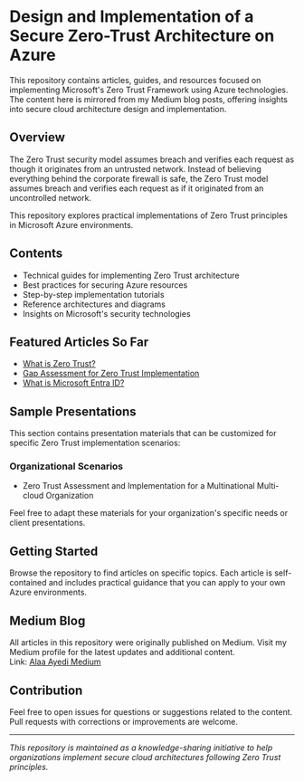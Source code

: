 # Design and Implementation of a Secure Zero-Trust Architecture on Azure

This repository contains articles, guides, and resources focused on implementing Microsoft's Zero Trust Framework using Azure technologies. The content here is mirrored from my Medium blog posts, offering insights into secure cloud architecture design and implementation.

## Overview

The Zero Trust security model assumes breach and verifies each request as though it originates from an untrusted network. Instead of believing everything behind the corporate firewall is safe, the Zero Trust model assumes breach and verifies each request as if it originated from an uncontrolled network.

This repository explores practical implementations of Zero Trust principles in Microsoft Azure environments.

## Contents

- Technical guides for implementing Zero Trust architecture
- Best practices for securing Azure resources
- Step-by-step implementation tutorials
- Reference architectures and diagrams
- Insights on Microsoft's security technologies

## Featured Articles So Far

- <a href="https://medium.com/@alaayedi090/designing-a-secure-zero-trust-architecture-on-azure-part-1-what-is-zero-trust-and-why-should-6740b77f7b16">What is Zero Trust?</a>
- <a href="https://medium.com/@alaayedi090/the-importance-of-gap-assessment-in-a-zero-trust-approach-part-2-why-gap-assessment-is-the-871bd1d0079d">Gap Assessment for Zero Trust Implementation</a>
- <a href="https://medium.com/@alaayedi090/microsoft-entra-id-the-backbone-of-modern-identity-management-9b290da2e126">What is Microsoft Entra ID?</a>

## Sample Presentations
This section contains presentation materials that can be customized for specific Zero Trust implementation scenarios:

### Organizational Scenarios

- Zero Trust Assessment and Implementation for a Multinational Multi-cloud Organization

Feel free to adapt these materials for your organization's specific needs or client presentations.

## Getting Started

Browse the repository to find articles on specific topics. Each article is self-contained and includes practical guidance that you can apply to your own Azure environments.

## Medium Blog

All articles in this repository were originally published on Medium. Visit my Medium profile for the latest updates and additional content. </br>
Link: <a href="https://medium.com/@alaayedi090">Alaa Ayedi Medium</a>

## Contribution

Feel free to open issues for questions or suggestions related to the content. Pull requests with corrections or improvements are welcome.

---

*This repository is maintained as a knowledge-sharing initiative to help organizations implement secure cloud architectures following Zero Trust principles.*
